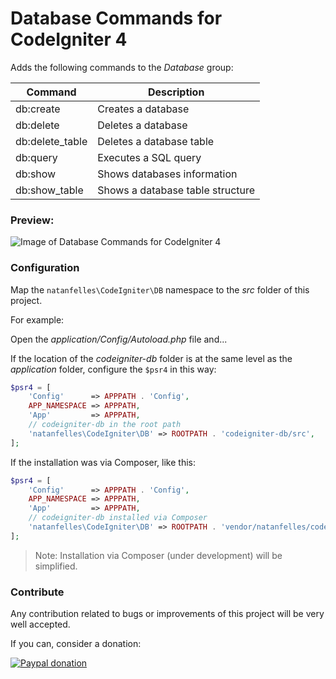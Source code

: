 # Database Commands for CodeIgniter 4

Adds the following commands to the *Database* group:

 Command        | Description
--------------- | --------------------------------
db:create       | Creates a database
db:delete       | Deletes a database
db:delete_table | Deletes a database table
db:query        | Executes a SQL query
db:show         | Shows databases information
db:show_table   | Shows a database table structure

### Preview:

![Image of Database Commands for CodeIgniter 4](https://raw.githubusercontent.com/natanfelles/codeigniter-db/master/cli.png)

### Configuration

Map the `natanfelles\CodeIgniter\DB` namespace to the *src* folder of this project.

For example:

Open the *application/Config/Autoload.php* file and...

If the location of the *codeigniter-db* folder is at the same level as the *application* folder, configure the `$psr4` in this way:

```php
$psr4 = [
	'Config'      => APPPATH . 'Config',
	APP_NAMESPACE => APPPATH,
	'App'         => APPPATH,
	// codeigniter-db in the root path
	'natanfelles\CodeIgniter\DB' => ROOTPATH . 'codeigniter-db/src',
];
```

If the installation was via Composer, like this:

```php
$psr4 = [
	'Config'      => APPPATH . 'Config',
	APP_NAMESPACE => APPPATH,
	'App'         => APPPATH,
	// codeigniter-db installed via Composer
	'natanfelles\CodeIgniter\DB' => ROOTPATH . 'vendor/natanfelles/codeigniter-db/src',
];
```

> Note: Installation via Composer (under development) will be simplified.

### Contribute

Any contribution related to bugs or improvements of this project will be very well accepted.

If you can, consider a donation:

[![Paypal donation](https://www.paypalobjects.com/en_US/i/btn/btn_donateCC_LG.gif)](https://www.paypal.com/cgi-bin/webscr?cmd=_s-xclick&hosted_button_id=2EYQMLYN8GSU6)
